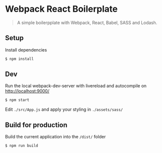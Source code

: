 # Webpack React Boilerplate
> A simple boilerpplate with Webpack, React, Babel, SASS and Lodash.


## Setup
Install dependencies

```sh
$ npm install
```

## Dev
Run the local webpack-dev-server with livereload and autocompile on [http://localhost:9000/](http://localhost:9000/)

```sh
$ npm start
```

Edit `./src/App.js` and apply your styling in `./assets/sass/`

## Build for production
Build the current application into the `/dist/` folder

```sh
$ npm run build
``` 